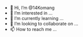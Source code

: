 - 👋 Hi, I’m @14Komang
- 👀 I’m interested in ...
- 🌱 I’m currently learning ...
- 💞️ I’m looking to collaborate on ...
- 📫 How to reach me ...

<!---
14Komang/14Komang is a ✨ special ✨ repository because its `README.md` (this file) appears on your GitHub profile.
You can click the Preview link to take a look at your changes.
--->
